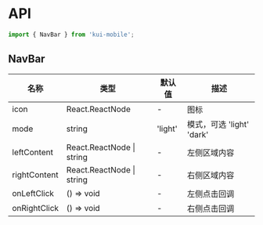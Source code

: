 # API

```jsx
import { NavBar } from 'kui-mobile';
```

## NavBar

| 名称         | 类型                      | 默认值  | 描述                      |
| ------------ | ------------------------- | ------- | ------------------------- |
| icon         | React.ReactNode           | -       | 图标                      |
| mode         | string                    | 'light' | 模式，可选 'light' 'dark' |
| leftContent  | React.ReactNode \| string | -       | 左侧区域内容              |
| rightContent | React.ReactNode \| string | -       | 右侧区域内容              |
| onLeftClick  | () => void                | -       | 左侧点击回调              |
| onRightClick | () => void                | -       | 右侧点击回调              |
